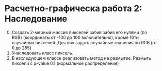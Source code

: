 # Расчетно-графическа работа 2: Наследование

  0. Создать 2-мерный массив пикселей забив забив его нулями (по RGB) (координаты от -100 до 100 включительно), кроме 10ти случайных пикселей. Для них задать случайные значения по RGB (от 0 до 255)
  1. Унаследовать класс пиксель.
  2. В наследующем классе реализовать метод на размытие. Размыть пиксели с p-value 0.1 (нормальное распределение)
